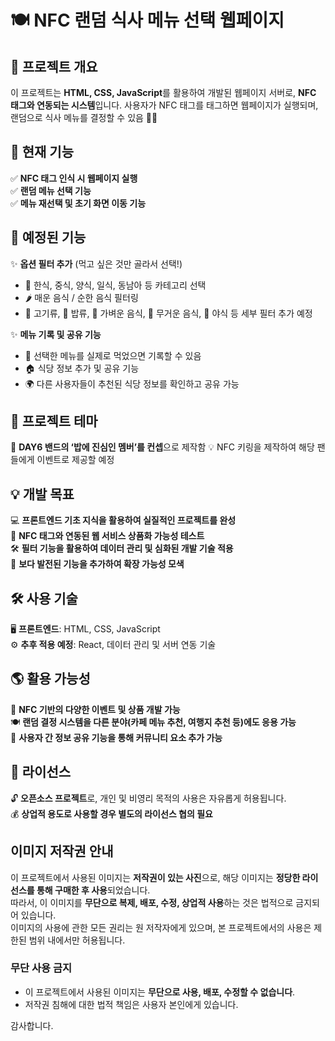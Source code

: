 # 🍽️ NFC 랜덤 식사 메뉴 선택 웹페이지

## 📌 프로젝트 개요

이 프로젝트는 **HTML, CSS, JavaScript**를 활용하여 개발된 웹페이지 서버로, **NFC 태그와 연동되는 시스템**입니다. 사용자가 NFC 태그를 태그하면 웹페이지가 실행되며, 랜덤으로 식사 메뉴를 결정할 수 있음 🎲🍚

## 🎯 현재 기능

✅ **NFC 태그 인식 시 웹페이지 실행**  
✅ **랜덤 메뉴 선택 기능**  
✅ **메뉴 재선택 및 초기 화면 이동 기능**

## 🚀 예정된 기능

✨ **옵션 필터 추가** (먹고 싶은 것만 골라서 선택!)

- 🍣 한식, 중식, 양식, 일식, 동남아 등 카테고리 선택
- 🌶️ 매운 음식 / 순한 음식 필터링
- 🥩 고기류, 🍚 밥류, 🍞 가벼운 음식, 🍖 무거운 음식, 🌙 야식 등 세부 필터 추가 예정

✨ **메뉴 기록 및 공유 기능**

- 📍 선택한 메뉴를 실제로 먹었으면 기록할 수 있음
- 🏠 식당 정보 추가 및 공유 기능
- 🌍 다른 사용자들이 추천된 식당 정보를 확인하고 공유 가능

## 🎵 프로젝트 테마

🎤 **DAY6 밴드의 ‘밥에 진심인 멤버’를 컨셉**으로 제작함
💡 NFC 키링을 제작하여 해당 팬들에게 이벤트로 제공할 예정

## 💡 개발 목표

💻 **프론트엔드 기초 지식을 활용하여 실질적인 프로젝트를 완성**  
🔗 **NFC 태그와 연동된 웹 서비스 상품화 가능성 테스트**  
🛠️ **필터 기능을 활용하여 데이터 관리 및 심화된 개발 기술 적용**  
🚀 **보다 발전된 기능을 추가하여 확장 가능성 모색**

## 🛠️ 사용 기술

🖥️ **프론트엔드**: HTML, CSS, JavaScript  
⚙️ **추후 적용 예정**: React, 데이터 관리 및 서버 연동 기술

## 🌎 활용 가능성

📱 **NFC 기반의 다양한 이벤트 및 상품 개발 가능**  
🍽️ **랜덤 결정 시스템을 다른 분야(카페 메뉴 추천, 여행지 추천 등)에도 응용 가능**  
💬 **사용자 간 정보 공유 기능을 통해 커뮤니티 요소 추가 가능**

## 📜 라이선스

🔓 **오픈소스 프로젝트**로, 개인 및 비영리 목적의 사용은 자유롭게 허용됩니다.  
💰 **상업적 용도로 사용할 경우 별도의 라이선스 협의 필요**

## 이미지 저작권 안내

이 프로젝트에서 사용된 이미지는 **저작권이 있는 사진**으로, 해당 이미지는 **정당한 라이선스를 통해 구매한 후 사용**되었습니다.  
따라서, 이 이미지를 **무단으로 복제, 배포, 수정, 상업적 사용**하는 것은 법적으로 금지되어 있습니다.  
이미지의 사용에 관한 모든 권리는 원 저작자에게 있으며, 본 프로젝트에서의 사용은 제한된 범위 내에서만 허용됩니다.

### 무단 사용 금지

- 이 프로젝트에서 사용된 이미지는 **무단으로 사용, 배포, 수정할 수 없습니다**.
- 저작권 침해에 대한 법적 책임은 사용자 본인에게 있습니다.

감사합니다.
